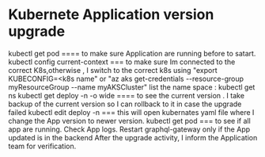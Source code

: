 # Kubernete Application version upgrade
kubectl get pod ==== to make sure Application are running before to satart.
kubectl config current-context === to make sure Im connected to the correct K8s,otherwise , I switch to the correct k8s using "export KUBECONFIG=<k8s name" or "az aks get-credentials --resource-group myResourceGroup --name myAKSCluster"
list the name space : kubectl get ns
kubectl get deploy -n <name space> -o wide ==== to see the current version .
I take backup of the current version so I can rollback to it in case the upgrade failed
kubectl edit deploy <applictaion name> -n <name space> === this will open kubernates yaml file where I change the App version to newer version.
kubectl get pod <name space> === to see if all app are running.
Check App logs.
Restart graphql-gateway only if the App updated is in the backend
After the upgrade activity, I inform the Application team for verification. 
